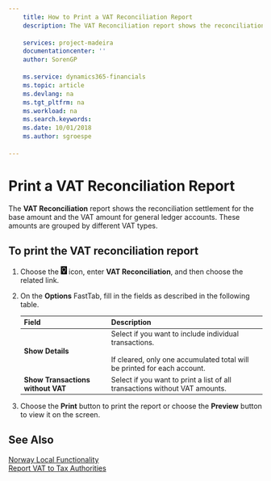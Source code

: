 ```yaml
---
    title: How to Print a VAT Reconciliation Report
    description: The VAT Reconciliation report shows the reconciliation settlement for the base amount and the VAT amount for general ledger accounts. These amounts are grouped by different VAT types.

    services: project-madeira
    documentationcenter: ''
    author: SorenGP

    ms.service: dynamics365-financials
    ms.topic: article
    ms.devlang: na
    ms.tgt_pltfrm: na
    ms.workload: na
    ms.search.keywords:
    ms.date: 10/01/2018
    ms.author: sgroespe

---
```

# Print a VAT Reconciliation Report
The **VAT Reconciliation** report shows the reconciliation settlement for the base amount and the VAT amount for general ledger accounts. These amounts are grouped by different VAT types.  

## To print the VAT reconciliation report  

1.  Choose the ![Search for Page or Report](../../media/ui-search/search_small.png "Search for Page or Report icon") icon, enter **VAT Reconciliation**, and then choose the related link.  
2.  On the **Options** FastTab, fill in the fields as described in the following table.  

    |Field|Description|  
    |---------------------------------|---------------------------------------|  
    |**Show Details**|Select if you want to include individual transactions.<br /><br /> If cleared, only one accumulated total will be printed for each account.|  
    |**Show Transactions without VAT**|Select if you want to print a list of all transactions without VAT amounts.|  

3.  Choose the **Print** button to print the report or choose the **Preview** button to view it on the screen.  

## See Also  
 [Norway Local Functionality](norway-local-functionality.md)   
 [Report VAT to Tax Authorities](../../finance-how-report-vat.md)
